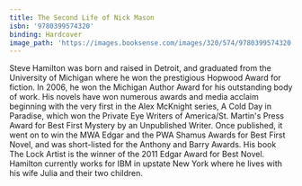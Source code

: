 ```yaml
---
title: The Second Life of Nick Mason
isbn: '9780399574320'
binding: Hardcover
image_path: 'https://images.booksense.com/images/320/574/9780399574320.jpg'
---
```



Steve Hamilton was born and raised in Detroit, and graduated from the University of Michigan where he won the prestigious Hopwood Award for fiction. In 2006, he won the Michigan Author Award for his outstanding body of work. His novels have won numerous awards and media acclaim beginning with the very first in the Alex McKnight series, A Cold Day in Paradise, which won the Private Eye Writers of America/St. Martin's Press Award for Best First Mystery by an Unpublished Writer. Once published, it went on to win the MWA Edgar and the PWA Shamus Awards for Best First Novel, and was short-listed for the Anthony and Barry Awards. His book The Lock Artist is the winner of the 2011 Edgar Award for Best Novel. Hamilton currently works for IBM in upstate New York where he lives with his wife Julia and their two children.